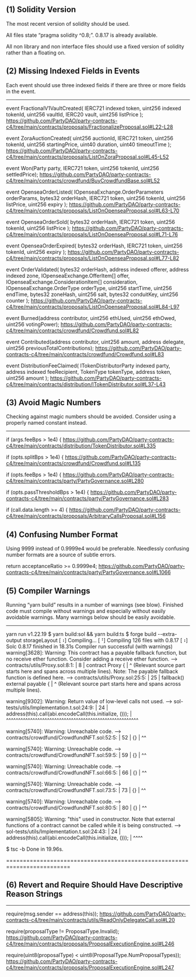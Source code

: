 ## (1) Solidity Version

The most recent version of solidity should be used.

All files state “pragma solidity ^0.8;”.
0.8.17 is already available.

All non library and non interface files should use a fixed version of solidity rather than a floating on.

## (2) Missing Indexed Fields in Events

Each event should use three indexed fields if there are three or more fields in the event.

***

event FractionalV1VaultCreated(
    IERC721 indexed token,
    uint256 indexed tokenId,
    uint256 vaultId,
    IERC20 vault,
    uint256 listPrice
);
https://github.com/PartyDAO/party-contracts-c4/tree/main/contracts/proposals/FractionalizeProposal.sol#L22-L28

event ZoraAuctionCreated(
    uint256 auctionId,
    IERC721 token,
    uint256 tokenId,
    uint256 startingPrice,
    uint40 duration,
    uint40 timeoutTime
);
https://github.com/PartyDAO/party-contracts-c4/tree/main/contracts/proposals/ListOnZoraProposal.sol#L45-L52

event Won(Party party, IERC721 token, uint256 tokenId, uint256 settledPrice);
https://github.com/PartyDAO/party-contracts-c4/tree/main/contracts/crowdfund/BuyCrowdfundBase.sol#L52

event OpenseaOrderListed(
    IOpenseaExchange.OrderParameters orderParams,
    bytes32 orderHash,
    IERC721 token,
    uint256 tokenId,
    uint256 listPrice,
    uint256 expiry
);
https://github.com/PartyDAO/party-contracts-c4/tree/main/contracts/proposals/ListOnOpenseaProposal.sol#L63-L70

event OpenseaOrderSold(
    bytes32 orderHash,
    IERC721 token,
    uint256 tokenId,
    uint256 listPrice
);
https://github.com/PartyDAO/party-contracts-c4/tree/main/contracts/proposals/ListOnOpenseaProposal.sol#L71-L76

event OpenseaOrderExpired(
    bytes32 orderHash,
    IERC721 token,
    uint256 tokenId,
    uint256 expiry
);
https://github.com/PartyDAO/party-contracts-c4/tree/main/contracts/proposals/ListOnOpenseaProposal.sol#L77-L82

event OrderValidated(
    bytes32 orderHash,
    address indexed offerer,
    address indexed zone,
    IOpenseaExchange.OfferItem[] offer,
    IOpenseaExchange.ConsiderationItem[] consideration,
    IOpenseaExchange.OrderType orderType,
    uint256 startTime,
    uint256 endTime,
    bytes32 zoneHash,
    uint256 salt,
    bytes32 conduitKey,
    uint256 counter
);
https://github.com/PartyDAO/party-contracts-c4/tree/main/contracts/proposals/ListOnOpenseaProposal.sol#L84-L97

event Burned(address contributor, uint256 ethUsed, uint256 ethOwed, uint256 votingPower);
https://github.com/PartyDAO/party-contracts-c4/tree/main/contracts/crowdfund/Crowdfund.sol#L82

event Contributed(address contributor, uint256 amount, address delegate, uint256 previousTotalContributions);
https://github.com/PartyDAO/party-contracts-c4/tree/main/contracts/crowdfund/Crowdfund.sol#L83

event DistributionFeeClaimed(
    ITokenDistributorParty indexed party,
    address indexed feeRecipient,
    TokenType tokenType,
    address token,
    uint256 amount
);
https://github.com/PartyDAO/party-contracts-c4/tree/main/contracts/distribution/ITokenDistributor.sol#L37-L43

## (3) Avoid Magic Numbers

Checking against magic numbers should be avoided.
Consider using a properly named constant instead.

***

if (args.feeBps > 1e4) {
https://github.com/PartyDAO/party-contracts-c4/tree/main/contracts/distribution/TokenDistributor.sol#L335

if (opts.splitBps > 1e4) {
https://github.com/PartyDAO/party-contracts-c4/tree/main/contracts/crowdfund/Crowdfund.sol#L135

if (opts.feeBps > 1e4) {
https://github.com/PartyDAO/party-contracts-c4/tree/main/contracts/party/PartyGovernance.sol#L280

if (opts.passThresholdBps > 1e4) {
https://github.com/PartyDAO/party-contracts-c4/tree/main/contracts/party/PartyGovernance.sol#L283

if (call.data.length >= 4) {
https://github.com/PartyDAO/party-contracts-c4/tree/main/contracts/proposals/ArbitraryCallsProposal.sol#L156

## (4) Confusing Number Format

Using 9999 instead of 0.9999e4 would be preferable.
Needlessly confusing number formats are a source of subtle errors.

return acceptanceRatio >= 0.9999e4;
https://github.com/PartyDAO/party-contracts-c4/tree/main/contracts/party/PartyGovernance.sol#L1066

## (5) Compiler Warnings

Running “yarn build” results in a number of warnings (see blow).
Finished code must compile without warnings and especially without easily avoidable warnings. Many warnings below should be easily avoidable.

---------------

yarn run v1.22.19
$ yarn build:sol && yarn build:ts
$ forge build --extra-output storageLayout
[⠰] Compiling...
[⠘] Compiling 126 files with 0.8.17
[⠰] Solc 0.8.17 finished in 18.31s
Compiler run successful (with warnings)
warning[3628]: Warning: This contract has a payable fallback function, but no receive ether function. Consider adding a receive ether function.
 --> contracts/utils/Proxy.sol:8:1:
  |
8 | contract Proxy {
  | ^ (Relevant source part starts here and spans across multiple lines).
Note: The payable fallback function is defined here.
  --> contracts/utils/Proxy.sol:25:5:
   |
25 |     fallback() external payable {
   |     ^ (Relevant source part starts here and spans across multiple lines).



warning[9302]: Warning: Return value of low-level calls not used.
  --> sol-tests/utils/Implementation.t.sol:24:9:
   |
24 |         address(this).call(abi.encodeCall(this.initialize, ()));
   |         ^^^^^^^^^^^^^^^^^^^^^^^^^^^^^^^^^^^^^^^^^^^^^^^^^^^^^^^



warning[5740]: Warning: Unreachable code.
  --> contracts/crowdfund/CrowdfundNFT.sol:52:5:
   |
52 |     {}
   |     ^^



warning[5740]: Warning: Unreachable code.
  --> contracts/crowdfund/CrowdfundNFT.sol:59:5:
   |
59 |     {}
   |     ^^



warning[5740]: Warning: Unreachable code.
  --> contracts/crowdfund/CrowdfundNFT.sol:66:5:
   |
66 |     {}
   |     ^^



warning[5740]: Warning: Unreachable code.
  --> contracts/crowdfund/CrowdfundNFT.sol:73:5:
   |
73 |     {}
   |     ^^



warning[5740]: Warning: Unreachable code.
  --> contracts/crowdfund/CrowdfundNFT.sol:80:5:
   |
80 |     {}
   |     ^^



warning[5805]: Warning: "this" used in constructor. Note that external functions of a contract cannot be called while it is being constructed.
  --> sol-tests/utils/Implementation.t.sol:24:43:
   |
24 |         address(this).call(abi.encodeCall(this.initialize, ()));
   |                                           ^^^^



$ tsc -b
Done in 19.96s.

=========================================================================

## (6) Revert and Require Should Have Descriptive Reason Strings

***

require(msg.sender == address(this));
https://github.com/PartyDAO/party-contracts-c4/tree/main/contracts/utils/ReadOnlyDelegateCall.sol#L20

require(proposalType != ProposalType.Invalid);
https://github.com/PartyDAO/party-contracts-c4/tree/main/contracts/proposals/ProposalExecutionEngine.sol#L246

require(uint8(proposalType) < uint8(ProposalType.NumProposalTypes));
https://github.com/PartyDAO/party-contracts-c4/tree/main/contracts/proposals/ProposalExecutionEngine.sol#L247

